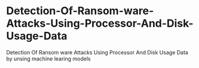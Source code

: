 # Detection-Of-Ransom-ware-Attacks-Using-Processor-And-Disk-Usage-Data
Detection Of Ransom ware Attacks Using Processor  And Disk Usage Data  by unsing machine learing models 
